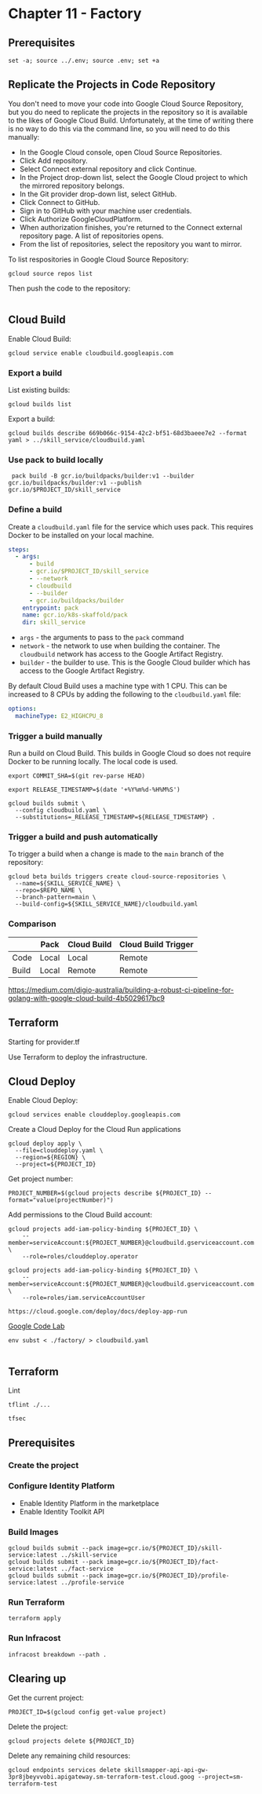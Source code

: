 # Chapter 11 - Factory

## Prerequisites

```shell
set -a; source ../.env; source .env; set +a
```

## Replicate the Projects in Code Repository

You don't need to move your code into Google Cloud Source Repository, but you do need to replicate the projects in the
repository so it is available to the likes of Google Cloud Build. Unfortunately, at the time of writing there is no way
to do this via the command line, so you will need to do this manually:

* In the Google Cloud console, open Cloud Source Repositories.
* Click Add repository.
* Select Connect external repository and click Continue.
* In the Project drop-down list, select the Google Cloud project to which the mirrored repository belongs.
* In the Git provider drop-down list, select GitHub.
* Click Connect to GitHub.
* Sign in to GitHub with your machine user credentials.
* Click Authorize GoogleCloudPlatform.
* When authorization finishes, you're returned to the Connect external repository page. A list of repositories opens.
* From the list of repositories, select the repository you want to mirror.

To list respositories in Google Cloud Source Repository:

```shell    
gcloud source repos list
```

Then push the code to the repository:

```shell    

```

## Cloud Build

Enable Cloud Build:

```shell
gcloud service enable cloudbuild.googleapis.com
```

### Export a build

List existing builds:

```shell
gcloud builds list
```

Export a build:

```shell
gcloud builds describe 669b066c-9154-42c2-bf51-68d3baeee7e2 --format yaml > ../skill_service/cloudbuild.yaml
```

### Use pack to build locally

```shell
 pack build -B gcr.io/buildpacks/builder:v1 --builder gcr.io/buildpacks/builder:v1 --publish gcr.io/$PROJECT_ID/skill_service
```

### Define a build

Create a `cloudbuild.yaml` file for the service which uses pack. This requires Docker to be installed on your local
machine.

```yaml
steps:
  - args:
      - build
      - gcr.io/$PROJECT_ID/skill_service
      - --network
      - cloudbuild
      - --builder
      - gcr.io/buildpacks/builder
    entrypoint: pack
    name: gcr.io/k8s-skaffold/pack
    dir: skill_service
```

* `args` - the arguments to pass to the `pack` command
* `network` - the network to use when building the container. The `cloudbuild` network has access to the Google Artifact Registry.
* `builder` - the builder to use. This is the Google Cloud builder which has access to the Google Artifact Registry.

By default Cloud Build uses a machine type with 1 CPU. This can be increased to 8 CPUs by adding the following to the
`cloudbuild.yaml` file:

```yaml
options:
  machineType: E2_HIGHCPU_8
```

### Trigger a build manually

Run a build on Cloud Build. This builds in Google Cloud so does not require Docker to be running locally. The local code is used.

```shell
export COMMIT_SHA=$(git rev-parse HEAD)
```

```shell
export RELEASE_TIMESTAMP=$(date '+%Y%m%d-%H%M%S')
```

```shell
gcloud builds submit \
  --config cloudbuild.yaml \
  --substitutions=_RELEASE_TIMESTAMP=${RELEASE_TIMESTAMP} .
```

### Trigger a build and push automatically

To trigger a build when a change is made to the `main` branch of the repository:

```shell
gcloud beta builds triggers create cloud-source-repositories \
  --name=${SKILL_SERVICE_NAME} \
  --repo=$REPO_NAME \
  --branch-pattern=main \
  --build-config=${SKILL_SERVICE_NAME}/cloudbuild.yaml
```
### Comparison

|       | Pack  | Cloud Build | Cloud Build Trigger |
|-------|-------|-------------|---------------------|
| Code  | Local | Local       | Remote              |
| Build | Local | Remote      | Remote              |

https://medium.com/digio-australia/building-a-robust-ci-pipeline-for-golang-with-google-cloud-build-4b5029617bc9

## Terraform

Starting for provider.tf

Use Terraform to deploy the infrastructure.

## Cloud Deploy

Enable Cloud Deploy:

```shell
gcloud services enable clouddeploy.googleapis.com
```

Create a Cloud Deploy for the Cloud Run applications

```shell
gcloud deploy apply \
  --file=clouddeploy.yaml \
  --region=${REGION} \
  --project=${PROJECT_ID}
```

Get project number:

```shell
PROJECT_NUMBER=$(gcloud projects describe ${PROJECT_ID} --format="value(projectNumber)")
```

Add permissions to the Cloud Build account:

```shell
gcloud projects add-iam-policy-binding ${PROJECT_ID} \
    --member=serviceAccount:${PROJECT_NUMBER}@cloudbuild.gserviceaccount.com \
    --role=roles/clouddeploy.operator
```

```shell
gcloud projects add-iam-policy-binding ${PROJECT_ID} \
    --member=serviceAccount:${PROJECT_NUMBER}@cloudbuild.gserviceaccount.com \
    --role=roles/iam.serviceAccountUser
```

```shell
https://cloud.google.com/deploy/docs/deploy-app-run
```

[Google Code Lab](https://codelabs.developers.google.com/cloud-run-app-deployment-with-cloud-deploy#2)

```shell
env subst < ./factory/ > cloudbuild.yaml
```

```shell
``` 

## Terraform

Lint

```shell
tflint ./...
```

```shell
tfsec
```

## Prerequisites

### Create the project

### Configure Identity Platform

* Enable Identity Platform in the marketplace
* Enable Identity Toolkit API

### Build Images

```shell
gcloud builds submit --pack image=gcr.io/${PROJECT_ID}/skill-service:latest ../skill-service
gcloud builds submit --pack image=gcr.io/${PROJECT_ID}/fact-service:latest ../fact-service
gcloud builds submit --pack image=gcr.io/${PROJECT_ID}/profile-service:latest ../profile-service
```

### Run Terraform

```shell
terraform apply
```

### Run Infracost

```shell
infracost breakdown --path .
```

## Clearing up

Get the current project:

```shell
PROJECT_ID=$(gcloud config get-value project)
```

Delete the project:

```shell
gcloud projects delete ${PROJECT_ID}
```

Delete any remaining child resources:

```shell
gcloud endpoints services delete skillsmapper-api-api-gw-3pr8jbeyvvobi.apigateway.sm-terraform-test.cloud.goog --project=sm-terraform-test
```
